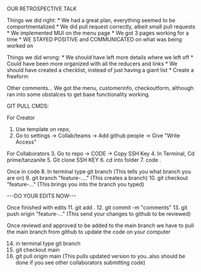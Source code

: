 OUR RETROSPECTIVE TALK

Things we did right: 
    * We had a great plan, everything seemed to be comportmentalized
    * We did pull request correctly, albeit small pull requests
    * We implemented MUI on the menu page
    * We got 3 pages working for a time 
    * WE STAYED POSITIVE and COMMUNICATED on what was being worked on


Things we did wrong: 
    * We should have left more details where we left off
    * Could have been more organized with all the reducers and links
    * We should have created a checklist, instead of just having a giant list
    * Create a freeform 
    

Other comments...
    We got the menu, customerinfo, checkoutform, although ran into some obstalces to get base functionality working. 




GIT PULL CMDS:

For Creator
1. Use template on repo,
2. Go to settings -> Collab/teams -> Add github people -> Give "Write Access"

For Collaborators
3. Go to repo -> CODE -> Copy SSH Key 
4. In Terminal, Cd prime/tanzanite
5. Git clone SSH KEY
6. cd into folder
7. code .

Once in code 
8. In terminal type git branch (This tells you what branch you are on)
9. git branch "feature-...." (This creates a branch)
10. git checkout "feature-..." (This brings you into the branch you typed)

---DO YOUR EDITS NOW---

Once finished with edits 
11. git add .
12. git commit -m "comments" 
13. git push origin "feature-..." (This send your changes to github to be reviewed)

Once reviewd and approved to be added to the main branch we have to pull the main branch from github to update the code on your computer

14. in terminal type git branch
15. git checkout main
16. git pull origin main (This pulls updated version to you..also should be done if you see other collaborators submitting code)

